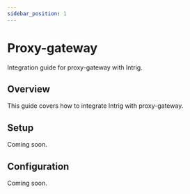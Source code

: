 ```yaml
---
sidebar_position: 1
---
```


# Proxy-gateway

Integration guide for proxy-gateway with Intrig.

## Overview

This guide covers how to integrate Intrig with proxy-gateway.

## Setup

Coming soon.

## Configuration

Coming soon.
